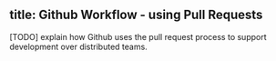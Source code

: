title: Github Workflow - using Pull Requests
---

[TODO] explain how Github uses the pull request process to support development over distributed teams.

